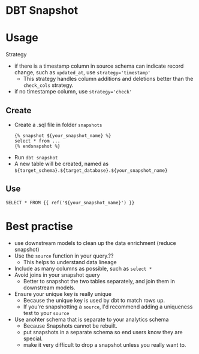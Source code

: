 # DBT Snapshot
# Usage
Strategy
- if there is a timestamp column in source schema can indicate record change, such as `updated_at`, use `strategy='timestamp'`
  - This strategy handles column additions and deletions better than the `check_cols` strategy.
- if no timestampe column, use `strategy='check'` 

## Create
- Create a .sql file in folder `snapshots`
  ```
  {% snapshot ${your_snapshot_name} %}
  select * from ...
  {% endsnapshot %}
  ```
- Run `dbt snapshot`
- A new table will be created,  named as `${target_schema}.${target_database}.${your_snapshot_name}`
## Use
`SELECT * FROM {{ ref('${your_snapshot_name}') }}`

# Best practise
- use downstream models to clean up the data enrichment (reduce snapshot)
- Use the `source` function in your query.??
  - This helps to understand data lineage
- Include as many columns as possible, such as `select *`
- Avoid joins in your snapshot query
  - Better to snapshot the two tables separately, and join them in downstream models.
- Ensure your unique key is really unique
  - Because the unique key is used by dbt to match rows up.
  - If you're snapshotting a `source`, I'd recommend adding a uniqueness test to your `source`
- Use anohter schema that is separate to your analytics schema
  - Because Snapshots cannot be rebuilt.
  - put snapshots in a separate schema so end users know they are special.
  - make it very difficult to drop a snapshot unless you really want to.
